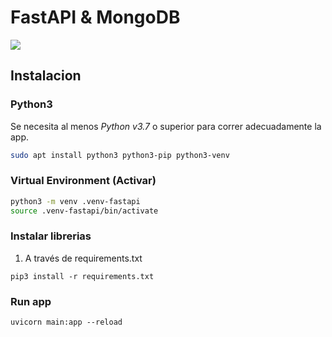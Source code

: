 # FastAPI & MongoDB

![](https://fastapi.tiangolo.com/img/logo-margin/logo-teal.png)

## Instalacion

### Python3

Se necesita al menos _Python v3.7_ o superior para correr adecuadamente la app.

```bash
sudo apt install python3 python3-pip python3-venv
```

### Virtual Environment (Activar)

```bash
python3 -m venv .venv-fastapi
source .venv-fastapi/bin/activate
```

### Instalar librerias

1. A través de requirements.txt 

`pip3 install -r requirements.txt`

### Run app

`uvicorn main:app --reload`

